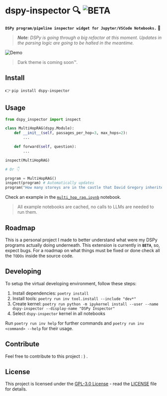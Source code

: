 # dspy-inspector 🔍 ![BETA](https://img.shields.io/badge/BETA-8b5cf6)

**`DSPy program/pipeline inspector widget for Jupyter/VSCode Notebooks.`** 🔭

> _**Note**: DSPy is going through a big refactor at this moment. Updates in the parsing logic are going to be halted in the meantime._

![Demo](demo.gif)

> Dark theme is coming soon™.

## Install

👉 `pip install dspy-inspector`

## Usage

```python
from dspy_inspector import inspect

class MultiHopRAG(dspy.Module):
    def __init__(self, passages_per_hop=3, max_hops=2):
        ...

    def forward(self, question):
        ...

inspect(MultiHopRAG)

# Or 👇

program = MultiHopRAG()
inspect(program) # Automatically updates
program("How many storeys are in the castle that David Gregory inherited?")
```

Check an example in the [`multi_hop_rag.ipynb`](examples/multi_hop_rag.ipynb) notebook.

> All example notebooks are cached, no calls to LLMs are needed to run them.

## Roadmap

This is a personal project I made to better understand what were my DSPy programs actually doing underneath. This extension is currently in **`BETA`**, so, expect bugs. For a roadmap on what things must be fixed or done check all the `TODOs` inside the source code.

## Developing

To setup the virtual developing environment, follow these steps:

1. Install dependencies: `poetry install`
2. Install tools: `poetry run inv tool.install --include "dev*"`
3. Create kernel: `poetry run python -m ipykernel install --user --name dspy-inspector --display-name "DSPy Inspector"`
4. Select `dspy-inspector` kernel in all notebooks

Run `poetry run inv help` for further commands and `poetry run inv <command> --help` for their usage.

## Contribute

Feel free to contribute to this project : ) .

## License

This project is licensed under the [GPL-3.0 License](https://opensource.org/licenses/GPL-3) - read the [LICENSE](LICENSE) file for details.
